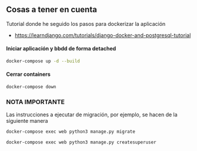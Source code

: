 ## Cosas a tener en cuenta

Tutorial donde he seguido los pasos para dockerizar la aplicación

- https://learndjango.com/tutorials/django-docker-and-postgresql-tutorial



#### Iniciar aplicación y bbdd de forma detached

```sh
docker-compose up -d --build
```

#### Cerrar containers

```sh
docker-compose down
```


### NOTA IMPORTANTE

Las instrucciones a ejecutar de migración, por ejemplo, se hacen de la siguiente manera


```sh
docker-compose exec web python3 manage.py migrate
```

```sh
docker-compose exec web python3 manage.py createsuperuser
```